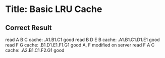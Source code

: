 # Title: Basic LRU Cache

## Correct Result
read A B C     cache: .A1.B1.C1    good
read B D E B     cache: .A1.B1.C1.D1.E1    good
read F G     cache: .B1.D1.E1.F1.G1    good
A, F modified on server
read F A C     cache: .A2.B1.C1.F2.G1    good
